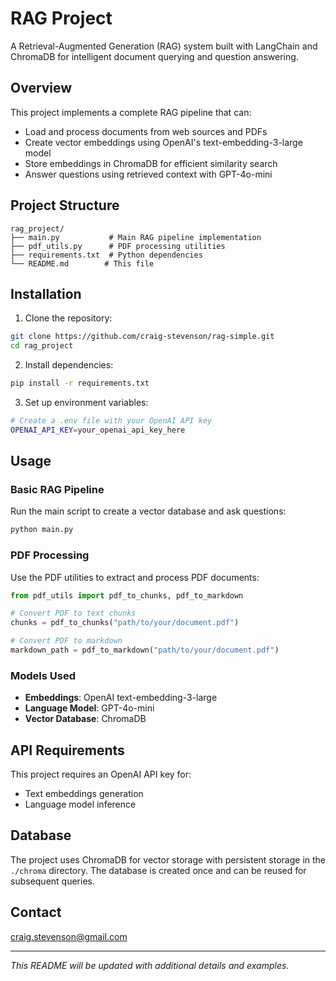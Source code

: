 # RAG Project

A Retrieval-Augmented Generation (RAG) system built with LangChain and ChromaDB for intelligent document querying and question answering.

## Overview

This project implements a complete RAG pipeline that can:
- Load and process documents from web sources and PDFs
- Create vector embeddings using OpenAI's text-embedding-3-large model
- Store embeddings in ChromaDB for efficient similarity search
- Answer questions using retrieved context with GPT-4o-mini

## Project Structure

```
rag_project/
├── main.py           # Main RAG pipeline implementation
├── pdf_utils.py      # PDF processing utilities
├── requirements.txt  # Python dependencies
└── README.md        # This file
```

## Installation

1. Clone the repository:
```bash
git clone https://github.com/craig-stevenson/rag-simple.git
cd rag_project
```

2. Install dependencies:
```bash
pip install -r requirements.txt
```

3. Set up environment variables:
```bash
# Create a .env file with your OpenAI API key
OPENAI_API_KEY=your_openai_api_key_here
```

## Usage

### Basic RAG Pipeline

Run the main script to create a vector database and ask questions:

```bash
python main.py
```

### PDF Processing

Use the PDF utilities to extract and process PDF documents:

```python
from pdf_utils import pdf_to_chunks, pdf_to_markdown

# Convert PDF to text chunks
chunks = pdf_to_chunks("path/to/your/document.pdf")

# Convert PDF to markdown
markdown_path = pdf_to_markdown("path/to/your/document.pdf")
```

### Models Used

- **Embeddings**: OpenAI text-embedding-3-large
- **Language Model**: GPT-4o-mini
- **Vector Database**: ChromaDB

## API Requirements

This project requires an OpenAI API key for:
- Text embeddings generation
- Language model inference

## Database

The project uses ChromaDB for vector storage with persistent storage in the `./chroma` directory. The database is created once and can be reused for subsequent queries.

## Contact
craig.stevenson@gmail.com

---

*This README will be updated with additional details and examples.*
